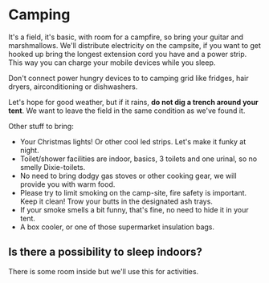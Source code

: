 # Camping

It's a field, it's basic, with room for a campfire, so bring your guitar and marshmallows. We'll distribute electricity on the campsite, if you want to get hooked up bring the longest extension cord you have and a power strip. This way you can charge your mobile devices while you sleep.

Don't connect power hungry devices to to camping grid like fridges, hair dryers, airconditioning or dishwashers.

Let's hope for good weather, but if it rains, **do not dig a trench around your tent**. We want to leave the field in the same condition as we've found it.

Other stuff to bring:

* Your Christmas lights!  Or other cool led strips. Let's make it funky at night.
* Toilet/shower facilities are indoor, basics, 3 toilets and one urinal, so no smelly Dixie-toilets. 
* No need to bring dodgy gas stoves or other cooking gear, we will provide you with warm food.
* Please try to limit smoking on the camp-site, fire safety is important. Keep it clean! Trow your butts in the designated ash trays.
* If your smoke smells a bit funny, that's fine, no need to hide it in your tent.
* A box cooler, or one of those supermarket insulation bags.

## Is there a possibility to sleep indoors?

There is some room inside but we'll use this for activities.